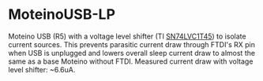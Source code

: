 # MoteinoUSB-LP
Moteino USB (R5) with a voltage level shifter (TI [SN74LVC1T45](http://www.ti.com/lit/ds/symlink/sn74lvc1t45.pdf)) to isolate current sources. This prevents parasitic current draw through FTDI's RX pin when USB is unplugged and lowers overall sleep current draw to almost the same as a base Moteino without FTDI. Measured current draw with voltage level shifter: ~6.6uA.
